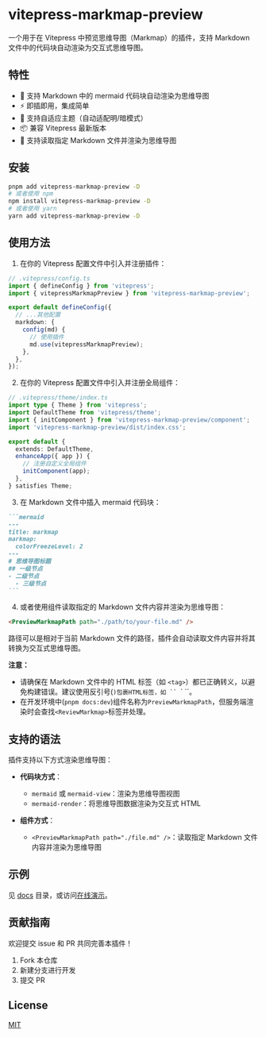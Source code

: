 # vitepress-markmap-preview

一个用于在 Vitepress 中预览思维导图（Markmap）的插件，支持 Markdown 文件中的代码块自动渲染为交互式思维导图。

## 特性

- 🧠 支持 Markdown 中的 mermaid 代码块自动渲染为思维导图
- ⚡️ 即插即用，集成简单
- 🎨 支持自适应主题（自动适配明/暗模式）
- 📦 兼容 Vitepress 最新版本
- 📄 支持读取指定 Markdown 文件并渲染为思维导图

## 安装

```bash
pnpm add vitepress-markmap-preview -D
# 或者使用 npm
npm install vitepress-markmap-preview -D
# 或者使用 yarn
yarn add vitepress-markmap-preview -D
```

## 使用方法

1. 在你的 Vitepress 配置文件中引入并注册插件：

```ts
// .vitepress/config.ts
import { defineConfig } from 'vitepress';
import { vitepressMarkmapPreview } from 'vitepress-markmap-preview';

export default defineConfig({
  // ...其他配置
  markdown: {
    config(md) {
      // 使用插件
      md.use(vitepressMarkmapPreview);
    },
  },
});
```

2. 在你的 Vitepress 配置文件中引入并注册全局组件：

```ts
// .vitepress/theme/index.ts
import type { Theme } from 'vitepress';
import DefaultTheme from 'vitepress/theme';
import { initComponent } from 'vitepress-markmap-preview/component';
import 'vitepress-markmap-preview/dist/index.css';

export default {
  extends: DefaultTheme,
  enhanceApp({ app }) {
    // 注册自定义全局组件
    initComponent(app);
  },
} satisfies Theme;
```

3. 在 Markdown 文件中插入 mermaid 代码块：

````markdown
```mermaid
---
title: markmap
markmap:
  colorFreezeLevel: 2
---
# 思维导图标题
## 一级节点
- 二级节点
  - 三级节点
```
````

4. 或者使用组件读取指定的 Markdown 文件内容并渲染为思维导图：

```markdown
<PreviewMarkmapPath path="./path/to/your-file.md" />
```

路径可以是相对于当前 Markdown 文件的路径，插件会自动读取文件内容并将其转换为交互式思维导图。

**注意：**

- 请确保在 Markdown 文件中的 HTML 标签（如 `<tag>`）都已正确转义，以避免构建错误。建议使用反引号(`)包裹HTML标签，如 `` `<tag>` ``。
- 在开发环境中(`pnpm docs:dev`)组件名称为`PreviewMarkmapPath`，但服务端渲染时会查找`<ReviewMarkmap>`标签并处理。

## 支持的语法

插件支持以下方式渲染思维导图：

- **代码块方式**：
  - `mermaid` 或 `mermaid-view`：渲染为思维导图视图
  - `mermaid-render`：将思维导图数据渲染为交互式 HTML

- **组件方式**：
  - `<PreviewMarkmapPath path="./file.md" />`：读取指定 Markdown 文件内容并渲染为思维导图

## 示例

见 [docs](./docs/) 目录，或访问[在线演示](https://flingyp.github.io/vitepress-markmap-preview)。

## 贡献指南

欢迎提交 issue 和 PR 共同完善本插件！

1. Fork 本仓库
2. 新建分支进行开发
3. 提交 PR

## License

[MIT](LICENSE)
